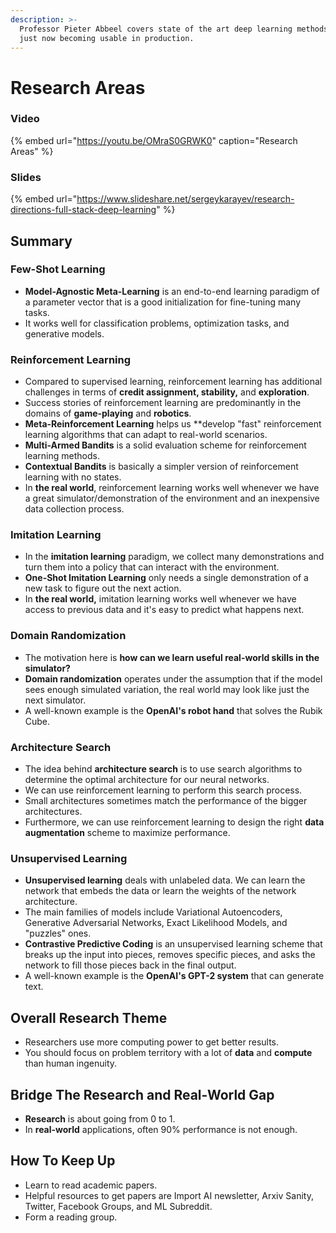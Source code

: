 ```yaml
---
description: >-
  Professor Pieter Abbeel covers state of the art deep learning methods that are
  just now becoming usable in production.
---
```


# Research Areas

### Video

{% embed url="https://youtu.be/OMraS0GRWK0" caption="Research Areas" %}

### Slides

{% embed url="https://www.slideshare.net/sergeykarayev/research-directions-full-stack-deep-learning" %}

## Summary

### Few-Shot Learning

* **Model-Agnostic Meta-Learning** is an end-to-end learning paradigm of a parameter vector that is a good initialization for fine-tuning many tasks.
* It works well for classification problems, optimization tasks, and generative models.

### Reinforcement Learning

* Compared to supervised learning, reinforcement learning has additional challenges in terms of **credit assignment, stability,** and **exploration**.
* Success stories of reinforcement learning are predominantly in the domains of **game-playing** and **robotics**.
* **Meta-Reinforcement Learning** helps us \*\*develop "fast" reinforcement learning algorithms that can adapt to real-world scenarios.
* **Multi-Armed Bandits** is a solid evaluation scheme for reinforcement learning methods.
* **Contextual Bandits** is basically a simpler version of reinforcement learning with no states.
* In **the real world**, reinforcement learning works well whenever we have a great simulator/demonstration of the environment and an inexpensive data collection process.

### Imitation Learning

* In the **imitation learning** paradigm, we collect many demonstrations and turn them into a policy that can interact with the environment.
* **One-Shot Imitation Learning** only needs a single demonstration of a new task to figure out the next action.
* In **the real world,** imitation learning works well whenever we have access to previous data and it's easy to predict what happens next.

### Domain Randomization

* The motivation here is **how can we learn useful real-world skills in the simulator?**
* **Domain randomization** operates under the assumption that if the model sees enough simulated variation, the real world may look like just the next simulator.
* A well-known example is the **OpenAI's robot hand** that solves the Rubik Cube.

### Architecture Search

* The idea behind **architecture search** is to use search algorithms to determine the optimal architecture for our neural networks.
* We can use reinforcement learning to perform this search process.
* Small architectures sometimes match the performance of the bigger architectures.
* Furthermore, we can use reinforcement learning to design the right **data augmentation** scheme to maximize performance.

### Unsupervised Learning

* **Unsupervised learning** deals with unlabeled data. We can learn the network that embeds the data or learn the weights of the network architecture.
* The main families of models include Variational Autoencoders, Generative Adversarial Networks, Exact Likelihood Models, and "puzzles" ones.
* **Contrastive Predictive Coding** is an unsupervised learning scheme that breaks up the input into pieces, removes specific pieces, and asks the network to fill those pieces back in the final output.
* A well-known example is the **OpenAI's GPT-2 system** that can generate text.

## Overall Research Theme

* Researchers use more computing power to get better results.
* You should focus on problem territory with a lot of **data** and **compute** than human ingenuity.

## Bridge The Research and Real-World Gap

* **Research** is about going from 0 to 1.
* In **real-world** applications, often 90% performance is not enough.

## How To Keep Up

* Learn to read academic papers.
* Helpful resources to get papers are Import AI newsletter, Arxiv Sanity, Twitter, Facebook Groups, and ML Subreddit.
* Form a reading group.

